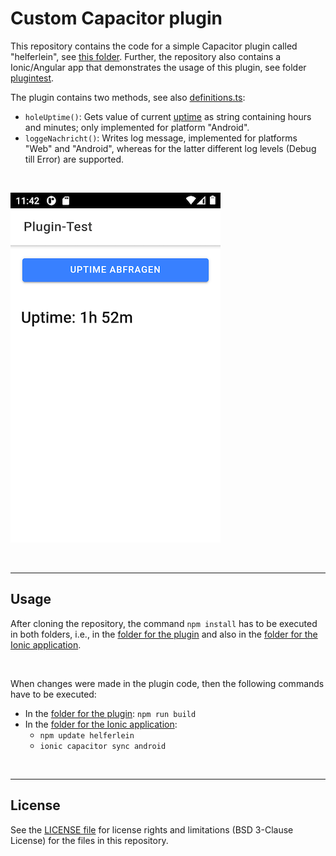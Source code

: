 # Custom Capacitor plugin #

This repository contains the code for a simple Capacitor plugin called "helferlein", see [this folder](helferlein).
Further, the repository also contains a Ionic/Angular app that demonstrates the usage of this plugin, see folder [plugintest](plugintest).

The plugin contains two methods, see also [definitions.ts](helferlein/src/definitions.ts):
* `holeUptime()`: Gets value of current [uptime](https://en.wikipedia.org/wiki/Uptime) as string containing hours and minutes;
  only implemented for platform "Android".
* `loggeNachricht()`: Writes log message, implemented for platforms "Web" and "Android",
  whereas for the latter different log levels (Debug till Error) are supported.

<br>

![Screenshot](screenshot_1.png)

<br>

----

## Usage ##

After cloning the repository, the command `npm install` has to be executed in both folders,
i.e., in the [folder for the plugin](helferlein) and also in the [folder for the Ionic application](plugintest).

<br>

When changes were made in the plugin code, then the following commands have to be executed:
* In the [folder for the plugin](helferlein): `npm run build`
* In the [folder for the Ionic application](plugintest):
  * `npm update helferlein`
  * `ionic capacitor sync android`

<br>

----

## License ##

See the [LICENSE file](LICENSE.md) for license rights and limitations (BSD 3-Clause License)
for the files in this repository.

<br>
